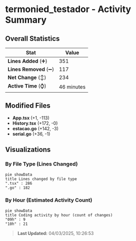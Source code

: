 # termonied_testador - Activity Summary 

## Overall Statistics

| Stat                   | Value                                                             |
| ---------------------- | ----------------------------------------------------------------- |
| **Lines Added** (➕)   | 351                                          |
| **Lines Removed** (➖) | 117                                        |
| **Net Change** (↕)    | 234                |
| **Active Time** (⌚)   | 46 minutes |


## Modified Files
- **App.tsx** (+1, -113)
- **History.tsx** (+172, -0)
- **estacao.go** (+142, -3)
- **serial.go** (+36, -1)

## Visualizations

### By File Type (Lines Changed)

```mermaid
pie showData
title Lines changed by file type
".tsx" : 286
".go" : 182
```

### By Hour (Estimated Activity Count)

```mermaid
pie showData
title Coding activity by hour (count of changes)
"09h" : 9
"10h" : 21
```


> **Last Updated:** 04/03/2025, 10:26:53